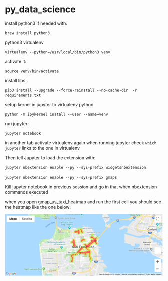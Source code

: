 # py_data_science

install python3 if needed with:

	brew install python3

python3 virtualenv

	virtualenv --python=/usr/local/bin/python3 venv

activate it:

	source venv/bin/activate

install libs

	pip3 install --upgrade --force-reinstall --no-cache-dir  -r requirements.txt

setup kernel in jupyter to virtualenv python

	python -m ipykernel install --user --name=venv


run jupyter:

	jupyter notebook

in another tab activate virtualenv again when running jupyter
check `which jupyter` links to the one in virtualenv

Then tell Jupyter to load the extension with:

    jupyter nbextension enable --py --sys-prefix widgetsnbextension

    jupyter nbextension enable --py --sys-prefix gmaps

Kill jupyter notebook in previous session and go in that when nbextension commands executed


when you open gmap_us_taxi_heatmap and run the first cell you should see the heatmap like the one below:


![heatmap](map.png)
